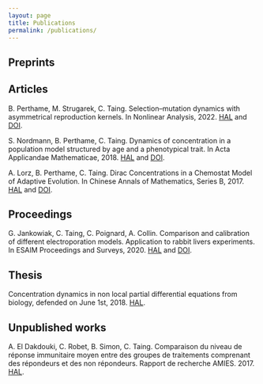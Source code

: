 ```yaml
---
layout: page
title: Publications
permalink: /publications/
---
```


## Preprints

## Articles 

B. Perthame, M. Strugarek, C. Taing. Selection–mutation dynamics with asymmetrical reproduction kernels. In Nonlinear Analysis, 2022. [HAL](https://hal.science/hal-03423260v2) and
[DOI](https://doi.org/10.1016/j.na.2022.112947).

S. Nordmann, B. Perthame, C. Taing. Dynamics of concentration in a population model structured by age and a phenotypical trait. In  Acta Applicandae Mathematicae, 2018. [HAL](https://hal.science/hal-01493068v2) and
[DOI](https://doi.org/10.1007/s10440-017-0151-0).


A. Lorz, B. Perthame, C. Taing. Dirac Concentrations in a Chemostat Model of Adaptive Evolution. In Chinese Annals of Mathematics, Series B, 2017. [HAL](https://hal.science/hal-01255449v1) and [DOI](https://doi.org/10.1007/s11401-017-1081-x).

## Proceedings 

G. Jankowiak, C. Taing, C. Poignard, A. Collin. Comparison and calibration of different electroporation models. Application to rabbit livers experiments. In ESAIM Proceedings and Surveys, 2020. [HAL](https://hal.science/hal-02076894v2) and [DOI]( 	https://doi.org/10.1051/proc/202067014).

## Thesis

Concentration dynamics in non local partial differential equations from biology, defended on June 1st, 2018. [HAL](https://hal.science/tel-02485006v2).

## Unpublished works

A. El Dakdouki, C. Robet, B. Simon, C. Taing. Comparaison du niveau de réponse immunitaire moyen entre des groupes de traitements comprenant des répondeurs et des non répondeurs. Rapport de recherche AMIES. 2017. [HAL](https://hal.science/hal-01491661v1).